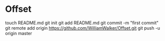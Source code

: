 Offset
======
touch README.md
git init
git add README.md
git commit -m "first commit"
git remote add origin https://github.com/WilliamWalker/Offset.git
git push -u origin master
